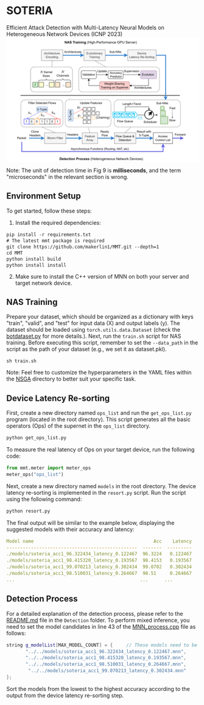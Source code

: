 # SOTERIA  
Efficient Attack Detection with Multi-Latency Neural Models on Heterogeneous Network Devices (ICNP 2023)
<img align="center" width="600" src="overview.png">

Note: The unit of detection time in Fig 9 is **milliseconds**, and the term "microseconds" in the relevant section is wrong.

## Environment Setup
To get started, follow these steps:
1. Install the required dependencies:  
```  
pip install -r requirements.txt  
# The latest mmt package is required  
git clone https://github.com/makerlin1/MMT.git --depth=1  
cd MMT  
python install build  
python install install  
```  
2. Make sure to install the C++ version of MNN on both your server and target network device.
## NAS Training
Prepare your dataset, which should be organized as a dictionary with keys "train", "valid", and "test" for input data (X) and output labels (y). The dataset should be loaded using `torch.utils.data.Dataset` (check the [botdataset.py](./botdataset.py) for more details.).
Next, run the `train.sh` script for NAS training. Before executing this script, remember to set the `--data_path` in the script as the path of your dataset (e.g., we set it as dataset.pkl).  
```  
sh train.sh  
```
Note: Feel free to customize the hyperparameters in the YAML files within the [NSGA](./NSGA/) directory to better suit your specific task.

## Device Latency Re-sorting
First, create a new directory named `ops_list` and run the `get_ops_list.py` program (located in the root directory). This script generates all the basic operators (Ops) of the supernet in the `ops_list` directory.  
```python  
python get_ops_list.py  
```  
To measure the real latency of Ops on your target device, run the following code:  
```python  
from mmt.meter import meter_ops  
meter_ops("ops_list")  
```  
Next, create a new directory named `models` in the root directory. The device latency re-sorting is implemented in the `resort.py` script. Run the script using the following command:  
```python  
python resort.py  
```  
The final output will be similar to the example below, displaying the suggested models with their accuracy and latency:  
```yaml  
Model name                                            Acc    Latency  
------------------------------------------------  -------  ---------  
./models/soteria_acc1_96.322434_latency_0.122467  96.3224   0.122467  
./models/soteria_acc1_98.415320_latency_0.193567  98.4153   0.193567  
./models/soteria_acc1_99.070213_latency_0.302434  99.0702   0.302434  
./models/soteria_acc1_98.510031_latency_0.264667  98.51     0.264667  
...                                              ...      ...  
```

## Detection Process
For a detailed explanation of the detection process, please refer to the [README.md](./Detection/README.md) file in the `Detection` folder.
To perform mixed inference, you need to set the model candidates in line 43 of the [MNN_process.cpp](./Detection/cpu/MNN_process.cpp) file as follows:  
```c++  
string g_modelList[MAX_MODEL_COUNT] = {     // These models need to be sorted from lowest to highest accuracy  
       "../../models/soteria_acc1_96.322434_latency_0.122467.mnn",  
       "../../models/soteria_acc1_98.415320_latency_0.193567.mnn",  
       "../../models/soteria_acc1_98.510031_latency_0.264667.mnn",  
        "../../models/soteria_acc1_99.070213_latency_0.302434.mnn"  
};  
```  
Sort the models from the lowest to the highest accuracy according to the output from the device latency re-sorting step.

